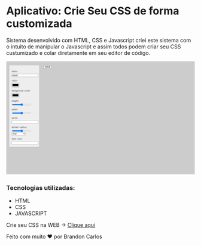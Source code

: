 # Aplicativo: Crie Seu CSS de forma customizada
<p> Sistema desenvolvido com HTML, CSS e Javascript criei este sistema com o intuito de manipular o Javascript e assim todos podem criar seu CSS custumizado e colar diretamente em seu editor de código.</p>
<img src="./crieSeuCSS.gif">

### Tecnologias utilizadas:
- HTML
- CSS
- JAVASCRIPT

Crie seu CSS na WEB -> <a href="https://editar-css.netlify.app/">Clique aqui</a>

Feito com muito ❤️ por Brandon Carlos
